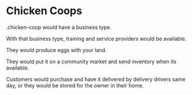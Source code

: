 # Chicken Coops

.chicken-coop would have a business type.

With that business type, training and service providers would be available.

They would produce eggs with your land.

They would put it on a community market and send inventory when its available.

Customers would purchase and have it delivered by delivery drivers same day, or they would be stored for the owner in their home.
